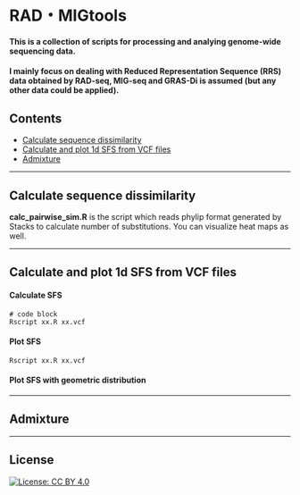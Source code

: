 # RAD・MIGtools

#### This is a collection of scripts for processing and analying genome-wide sequencing data.
#### I mainly focus on dealing with Reduced Representation Sequence (RRS) data obtained by RAD-seq, MIG-seq and GRAS-Di is assumed (but any other data could be applied).

## Contents

* [Calculate sequence dissimilarity](#calculate-sequence-dissimilarity)
* [Calculate and plot 1d SFS from VCF files](#calculate-and-plot-1d-sfs-from-vcf-files)
* [Admixture](#admixture)

---

## Calculate sequence dissimilarity

**calc_pairwise_sim.R** is the script which reads phylip format generated by Stacks to calculate number of substitutions. You can visualize heat maps as well.

---

## Calculate and plot 1d SFS from VCF files

#### Calculate SFS

```
# code block
Rscript xx.R xx.vcf
```

#### Plot SFS

```
Rscript xx.R xx.vcf
```


#### Plot SFS with geometric distribution

---

## Admixture

---

## License
[![License: CC BY 4.0](https://img.shields.io/badge/License-CC%20BY%204.0-lightgrey.svg)](https://creativecommons.org/licenses/by/4.0/)
